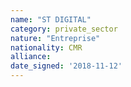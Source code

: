 ```yaml
---
name: "ST DIGITAL"
category: private_sector
nature: "Entreprise"
nationality: CMR
alliance: 
date_signed: '2018-11-12'
---
```

    